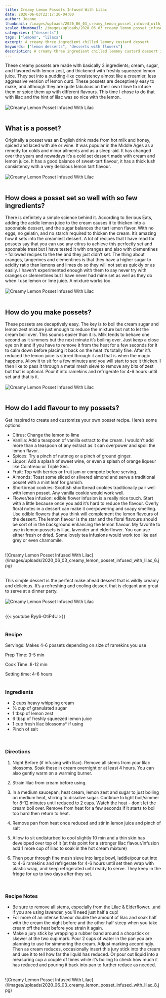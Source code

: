 ```yaml
---
title: Creamy Lemon Possets Infused With Lilac
date: 2020-06-03T22:17:20-04:00
author: Joanne
thumbnail: /images/uploads/2020_06_03_creamy_lemon_posset_infused_with_lilac_1.jpg
scaled_thumbnail: /images/uploads/2020_06_03_creamy_lemon_posset_infused_with_lilac_0.jpg
categories: ["desserts"]
tags: ["lemons", "lilacs"]
excerpt: A creamy three ingredient chilled lemony custard dessert 
keywords: ["lemon desserts", "desserts with flowers"]
description: A creamy three ingredient chilled lemony custard dessert infused with lilac
---
```


These creamy possets are made with basically 3 ingredients; cream, sugar, and flavored with lemon zest, and thickened with freshly squeezed lemon juice. They set into a pudding-like consistency almost like a creamier, less aggressive version of lemon curd. These possets are deceptively easy to make, and although they are quite fabulous on their own I love to infuse them or spice them up with different flavours. This time I chose to do that with lilac and the hint of lilac was so nice with the lemon.
</br>
</br>
![Creamy Lemon Posset Infused With Lilac](/images/uploads/2020_06_03_creamy_lemon_posset_infused_with_lilac_2.jpg)
</br>
</br>

## What is a posset?
Originally a posset was an English drink made from hot milk and honey, spiced and laced with ale or wine. It was popular in the Middle Ages as a remedy for colds and minor ailments and as a sleep-aid. It has changed over the years and nowadays it’s a cold set dessert made with cream and lemon juice. It has a good balance  of sweet-tart flavour, it has a thick lush consistency with a very delicious lemon tart flavour. 
</br>
</br>
![Creamy Lemon Posset Infused With Lilac](/images/uploads/2020_06_03_creamy_lemon_posset_infused_with_lilac_3.jpg)
</br>
</br>

## How does a posset set so well with so few ingredients? 
There is definitely a simple science behind it. According to Serious Eats, adding the acidic lemon juice to the cream causes it to thicken into a spoonable dessert, and the sugar balances the tart lemon flavor. With no eggs, no gelatin, and no starch required to thicken the cream. It’s amazing how it sets into the creamiest dessert. A lot of recipes that I have read for possets say that you can use any citrus to achieve this perfectly set and spoonable treat but I have tested it with oranges and also with clementines - followed recipes to the tee and they just didn’t set. The thing about oranges, tangerines and clementines is that they have a higher sugar to acidity ratio than lemons and limes do so they will not set as quickly or as easily.  I haven’t experimented enough with them to say never try with oranges or clementines but I have never had mine set as well as they do when I use lemon or lime juice. A mixture works too. 
</br>
</br>
![Creamy Lemon Posset Infused With Lilac](/images/uploads/2020_06_03_creamy_lemon_posset_infused_with_lilac_4.jpg)
</br>
</br>

## How do you make possets? 
These possets are deceptively easy. The key is to boil the cream sugar and lemon zest mixture just enough to reduce the mixture but not to let the cream boil over. This sounds easier than it is. Milk tends to behave one second as it simmers but the next minute it’s boiling over. Just keep a close eye on it and if you have to remove it from the heat for a few seconds for it to calm down before placing it back on the heat it’s totally fine. After it’s reduced the lemon juice is stirred through it and that is when the magic happens. Allow it to sit for a few minutes and you will start to see it  thicken. I then like to pass it through a metal mesh sieve to remove any bits of zest but that is optional.  Pour it into ramekins and refrigerate for 4-6 hours until set and that is it. 
</br>
</br>
![Creamy Lemon Posset Infused With Lilac](/images/uploads/2020_06_03_creamy_lemon_posset_infused_with_lilac_5.jpg)
</br>
</br>

## How do I add flavour to my possets? 
Get inspired to create and customize your own posset recipe. Here’s some options: 

* Citrus: Change the lemon to lime 
* Vanilla: Add a teaspoon of vanilla extract to the cream. I wouldn’t add more than a teaspoon of any extract as it can overpower and spoil the lemon flavor.
* Spices: Try a pinch of nutmeg or a pinch of ground ginger.
* Liquor: Add a splash of sweet wine, or even a splash of orange liqueur like Cointreau or Triple Sec.  
* Fruit: Top with berries or fruit jam or compote before serving. 
* Almonds: Toast some sliced or slivered almond and serve a traditional posset with  a mint leaf for garnish. 
* Shortbread cookies: Scottish shortbread cookies traditionally pair well with lemon posset. Any vanilla cookie would work well.  
* Flower/tea infusion: edible flower infusion is a really nice touch. Start with a little because once you add it’s hard to reduce the flavour. Overly floral notes in a dessert can make it overpowering and soapy smelling. Use edible flowers that you think will complement the lemon flavours of the dessert. The lemon flavour is the star and the floral flavours should be sort of in the background enhancing the lemon flavour. My favorite to use in lemon possets is lilac, lavender and elderflower. You can use either fresh or dried. Some lovely tea infusions would work too like earl grey or even chamomile.  

</br>
![Creamy Lemon Posset Infused With Lilac](/images/uploads/2020_06_03_creamy_lemon_posset_infused_with_lilac_6.jpg)
</br>
</br>

This simple dessert is the perfect make ahead dessert that is wildly creamy and delicious. It’s a refreshing and cooling dessert that is elegant and great to serve at a dinner party. 
</br>
</br>
![Creamy Lemon Posset Infused With Lilac](/images/uploads/2020_06_03_creamy_lemon_posset_infused_with_lilac_7.jpg)
</br>
</br>

{{< youtube Ryy6-OtiP4U >}}
</br>
</br>

### Recipe
Servings: <span itemprop="recipeYield">Makes 4-6 possets depending on size of ramekins you use  

Prep Time: <meta itemprop="prepTime" content="PT5M">3-5 min

Cook Time: <meta itemprop="cookTime" content="PT12M">8-12 min 

Setting time: 4-6 hours
</br>
</br>

### Ingredients

* <span itemprop="recipeIngredient">2 cups heavy whipping cream </span>
* <span itemprop="recipeIngredient">&frac23; cup of granulated sugar </span>
* <span itemprop="recipeIngredient">1 tbsp of lemon zest </span>
* <span itemprop="recipeIngredient">6 tbsp of freshly squeezed lemon juice </span>
* <span itemprop="recipeIngredient">1 cup fresh lilac blossoms* if using </span>
* <span itemprop="recipeIngredient">Pinch of salt </span>
</br>

### Directions

1. Night Before (if infusing with lilac). Remove all stems from your lilac blossoms. Soak these in cream overnight or at least 4 hours. You can also gently warm on a warming burner.

1. Strain lilac from cream before using.

1. In a medium saucepan, heat cream, lemon zest and sugar to just boiling on medium heat, stirring to dissolve sugar. Continue to light boil/simmer for 8-12 minutes until reduced to 2 cups. Watch the heat - don’t let the cream boil over. Remove from heat for a few seconds if it starts to boil too hard then return to heat. 

1. Remove pan from heat once reduced and stir in lemon juice and pinch of salt 

1. Allow to sit undisturbed to cool slightly 10 min and a thin skin has developed over top of it (at this point for a stronger lilac flavour/infusion add 1 more cup of lilac to soak in the hot cream mixture) 

1. Then pour through fine mesh sieve into large bowl, laddle/pour out into to 4-6 ramekins and refrigerate for 4-6 hours until set then wrap with plastic wrap, and keep refrigerated until ready to serve. They keep in the fridge for up to two days after they set. 
</br>

### Recipe Notes

* Be sure to remove all stems, especially from the Lilac & Elderflower…and if you are  using lavender, you’ll need just half a cup!
* For more of an intense flavour double the amount of lilac and soak half with the cream the night before and the other half steep when you take cream off the heat before you strain it again. 
* Make a jury stick by wrapping a rubber band around a chopstick or skewer at the two cup mark. Pour 2 cups of water in the pan you are planning to use for simmering the cream. Adjust marking accordingly. Then as cream reduces, occasionally insert this jury stick into the cream and use it to tell how far the liquid has reduced. Or pour out liquid into a measuring cup a couple of times while it’s boiling to check how much it has reduced and pouring it back into pan to further reduce as needed. 

</br>
![Creamy Lemon Posset Infused With Lilac](/images/uploads/2020_06_03_creamy_lemon_posset_infused_with_lilac_8.jpg)